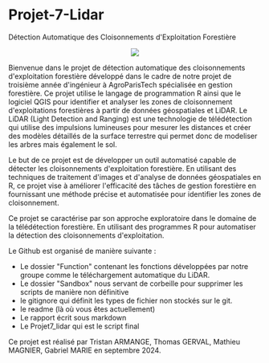 # Projet-7-Lidar                                      

Détection Automatique des Cloisonnements d'Exploitation Forestière 

<p align="center">
  <img src="https://github.com/user-attachments/assets/fb95f6e5-aeac-4f22-aede-0a3bd7293cf2" >
</p>

Bienvenue dans le projet de détection automatique des cloisonnements d'exploitation forestière développé dans le cadre de notre projet de troisième année d'ingénieur à AgroParisTech spécialisée en gestion forestière. Ce projet utilise le langage de programmation R ainsi que le logiciel QGIS pour identifier et analyser les zones de cloisonnement d'exploitations forestières à partir de données géospatiales et LiDAR. Le LiDAR (Light Detection and Ranging) est une technologie de télédétection qui utilise des impulsions lumineuses pour mesurer les distances et créer des modèles détaillés de la surface terrestre qui permet donc de modeliser les arbres mais également le sol.

Le but de ce projet est de développer un outil automatisé capable de détecter les cloisonnements d'exploitation forestière. En utilisant des techniques de traitement d'images et d'analyse de données géospatiales en R, ce projet vise à améliorer l'efficacité des tâches de gestion forestière en fournissant une méthode précise et automatisée pour identifier les zones de cloisonnement.

Ce projet se caractérise par son approche exploratoire dans le domaine de la télédétection forestière. En utilisant des programmes R pour automatiser la détection des cloisonnements d'exploitation.

Le Github est organisé de manière suivante :
 - Le dossier "Function" contenant les fonctions développées par notre groupe comme le téléchargement automatique du LiDAR.
 - Le dossier "Sandbox" nous servant de corbeille pour supprimer les scripts de manière non définitive
 - le gitignore qui définit les types de fichier non stockés sur le git.
 - le readme (là où vous êtes actuellement)
 - Le rapport écrit sous markdown
 - Le Projet7_lidar qui est le script final

Ce projet est réalisé par Tristan ARMANGE, Thomas GERVAL, Mathieu MAGNIER, Gabriel MARIE en septembre 2024.
